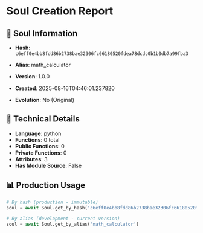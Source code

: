 # Soul Creation Report

## 🧬 Soul Information
- **Hash**: `c6eff0e4bb8fdd86b2738bae32306fc66180520fdea78dcdc0b1b0db7a99fba3`
- **Alias**: math_calculator
- **Version**: 1.0.0
- **Created**: 2025-08-16T04:46:01.237820

- **Evolution**: No (Original)

## 🔧 Technical Details
- **Language**: python
- **Functions**: 0 total
- **Public Functions**: 0
- **Private Functions**: 0
- **Attributes**: 3
- **Has Module Source**: False

## 📊 Production Usage
```python
# By hash (production - immutable)
soul = await Soul.get_by_hash('c6eff0e4bb8fdd86b2738bae32306fc66180520fdea78dcdc0b1b0db7a99fba3')

# By alias (development - current version)
soul = await Soul.get_by_alias('math_calculator')
```

